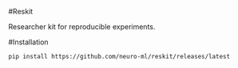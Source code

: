 #Reskit

Researcher kit for reproducible experiments.

#Installation

```bash
pip install https://github.com/neuro-ml/reskit/releases/latest
```

